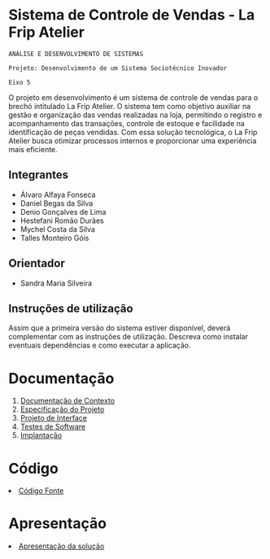 # Sistema de Controle de Vendas - La Frip Atelier

`ANÁLISE E DESENVOLVIMENTO DE SISTEMAS`

`Projeto: Desenvolvimento de um Sistema Sociotécnico Inovador`

`Eixo 5`

O projeto em desenvolvimento é um sistema de controle de vendas para o brechó intitulado La Frip Atelier. O sistema tem como objetivo auxiliar na gestão e organização das vendas realizadas na loja, permitindo o registro e acompanhamento das transações, controle de estoque e facilidade na identificação de peças vendidas. Com essa solução tecnológica, o La Frip Atelier busca otimizar processos internos e proporcionar uma experiência mais eficiente.

## Integrantes

* Álvaro Alfaya Fonseca
* Daniel Begas da Silva
* Denio Gonçalves de Lima
* Hestefani Romão Durães
* Mychel Costa da Silva
* Talles Monteiro Góis

## Orientador

* Sandra Maria Silveira

## Instruções de utilização

Assim que a primeira versão do sistema estiver disponível, deverá complementar com as instruções de utilização. Descreva como instalar eventuais dependências e como executar a aplicação.

# Documentação

<ol>
<li><a href="docs/01-Documentação de Contexto.md"> Documentação de Contexto</a></li>
<li><a href="docs/02-Especificação do Projeto.md"> Especificação do Projeto</a></li>
<li><a href="docs/03-Projeto de Interface.md"> Projeto de Interface</a></li>
<li><a href="docs/04-Testes de Software.md"> Testes de Software</a></li>
<li><a href="docs/05-Implantação.md"> Implantação</a></li>
</ol>

# Código

<li><a href="src/README.md"> Código Fonte</a></li>

# Apresentação

<li><a href="presentation/README.md"> Apresentação da solução</a></li>
